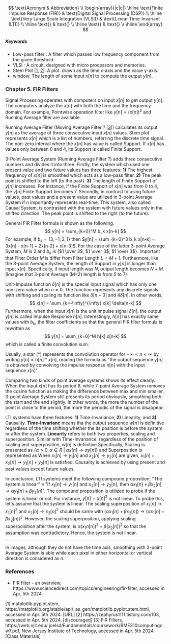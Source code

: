 <!--
Since the content becomes bigger, the rendering time of the markdown page increases so that I decided to divide the paper into each chapter. These papers will be combined after the semester is finished.
-->

$$
\text{Acronym & Abbreviation} \\
\begin{array}{|c|c|}
\hline
\text{Finite Impulse Response (FIR)} & \text{Digital Signal Processing (DSP)} \\
\hline
\text{Very Large Scale Integration (VLSI)} & \text{Linear Time-Invariant (LTI)} \\
\hline
\text{} & \text{} \\
\hline
\text{} & \text{} \\
\hline
\end{array}
$$

##### Keywords

* Low-pass filter : A filter which passes low frequency component from the given threshold.
* VLSI : A circuit, designed with micro processors and memories.
* Stem Plot [[1](#mjx-eqn-1), [2](#mjx-eqn-2)]: A plot. drawn as the time x-axis and the value y-axis.
* window: The length of some input $x[n]$ to compute the output $y[n]$.

### Chapter 5. FIR Filters

Signal Processing operates with computers on input $x[n]$ to get output $y[n]$. The computers analyze the $x[n]$ with both the time and the frequency domain. For example, Pointwise operation filter like $y[n] = (x[n])^2$ and Running Average filter are available.

Running Average Filter (Moving Average Filter ? [[3](#mjx-eqn-3)]) calculates its output $y[n]$ as the average of three consecutive input $x[n]$ values. Stem plot represents $x[n]$ which is a list of numbers, referring the discrete time signal. The non-zero interval where the $x[n]$ has value is called Support. If $x[n]$ has values only between 0 and 4, its Support is called Finite Support.

3-Point Average System (Running Average Filter ?) adds three consecutive numbers and divides it into three. Firstly, the system which used one present value and two future values has three features: **1)** The highest frequency of $x[n]$ is smoothed which acts as a low-pass filter. **2)** The peak point is shifted to the left (to the past). **3)** The length of Finite Support of $y[n]$ increases. For instance, if the Finite Support of $x[n]$ was from 0 to 4, the $y[n]$ Finite Support becomes 7. Secondly, in contrast to using future values, past values and a present value are utilized in 3-point Average System if $n$ importantly represents real-time. This system, also called Causal System, is contrasted with the system with future values only in the shifted direction. The peak point is shifted to the right (to the future).

General FIR Filter formula is shown as the following.
$$
y[n] = \sum_{k=0}^M b_k x[n-k]
$$
For example, if $b_k = \{3, -1, 2, 1\}$ then $y[n] = \sum_{k=0}^3 b_k x[n-k] = 3x[n] - x[n-1] + 2x[n-2] + x[n-3]$. For the case of the latter 3-point Average System, $M$ is 2 and $b_k$ is {$1 \over 3$, $1 \over 3$, $1 \over 3$}. Important that Filter Order $M$ is differ from Filter Length $L = M + 1$. Furthermore, like the 3-point Average System, the length of Support in $y[n]$ is longer than input $x[n]$. Specifically, if input length was $N$, output length becomes $N+M$. (Imagine that 3-point Average (M=2) length is from 5 to 7)

Unit-Impulse function $\delta[n]$ is the special input signal which has only one non-zero value when $n = 0$. The function represents any discrete signals with shifting and scaling its function like $\delta[n-3]$ and $4\delta[n]$. In other words,
$$
x[n] = \sum_{k=-\infty}^{\infty} x[k] \delta[n-k]
$$
Furthermore, when the input $x[n]$ is the unit impulse signal $\delta[n]$, the output $y[n]$ is called Impulse Response $h[n]$. Interestingly, $h[n]$ has exactly same values with $b_k$, the filter coefficients so that the general FIR filter formula is rewritten as
$$
y[n] = \sum_{k=0}^M h[k] x[n-k]
$$
which is called a finite convolution sum.

Usually, a star (*) represents the convolution operator for $-\infty < n < \infty$ by writing $y[n] = h[n] * x[n]$, reading the formula as "the output sequence y[n] is obtained by convolving the impulse response h[n] with the input sequence x[n]".

<!-- So, all the sampling signals can be addressed as a unit impulse signal so that their outputs are all called Impulse Response ??? -->

Comparing two kinds of point average systems shows its effect clearly. When the input $x[n]$ has its period 8, while 7-point Average System removes the cosine function as making the difference between max and min smaller, 3-point Average System still presents its period obviously, smoothing both the start and the end slightly. In other words, the more the number of the point is close to the period, the more the periodic of the signal is disappear.

LTI systems have three features: **1)** Time-Invariance, **2)** Linearity, and **3)** Causality. **Time-Invarianc** means tha the output sequence $w[n]$ is definitive regardless of the time shifting whether the its position is before the system or after the system. **Linearity** refers to both two properties, scaling and superposition. Similar with Time-Invariance, regardless of the position of scaling and superposition, $w[n]$ is definitive.Specifically, Scaling is presented as $\{\alpha > 0, \alpha \in R \ |\ \alpha x[n] \to \alpha y[n]\}$ and Superposition is represented as $\text{When } x_1[n] \to y_1[n] \text{ and } x_2[n] \to y_2[n] \text{ are given, } x_1[n] + x_2[n] \to y_1[n] + y_2[n] \text{ is satisfied}$. Causality is achieved by using present and past values except future values.

In conclusion, LTI systems meet the following compound proposition; "The system is linear" $\equiv$ "If $x_1[n] \to y_1[n]$ and $x_2[n] \to y_2[n]$, then $\alpha x_1[n] + \beta x_2[n] \to \alpha y_1[n] + \beta y_2[n]$". The compound proposition is utilized to probe if the system is linear or not. For instance, $y[n] = x[n]^2$ is not linear. To probe this, let's assume that the system is linear. The scaling superposition of $x_1[n] \to x_1[n]^2$ and $x_2[n] \to x_2[n]^2$ should be same with $(\alpha x_1[n] + \beta x_2[n]) \to (\alpha x_1[n] + \beta x_2[n])^2$. However, the scaling superposition, applying scaling superpoisition after the system, is $\alpha (x_1n[n])^2 + \beta (x_2[n])^2$ so that the assumption was contradictory. Hence, the system is not linear.

---
In images, although they do not have the time axis, smoothing with 3-point Average System is able while each pixel in either horizontal or vertical direction is considered as $n$.


### References

* $\text{FIR filter - an overview, https://www.sciencedirect.com/topics/engineering/fir-filter, accessed in Apr. 5th 2024.}$

$\tag*{}\label{1} \text{[1] matplotlib.pyplot.stem, https://matplotlib.org/stable/api/_as_gen/matplotlib.pyplot.stem.html, accessed in Apr. 5th 2024. [URL]}$
$\tag*{}\label{2} \text{[2] https://zephyrus1111.tistory.com/103, accessed in Apr. 5th 2024. [discouraged]}$
$\tag*{}\label{3} \text{[3] FIR Filters, https://web.njit.edu/~joelsd/Fundamentals/coursework/BME310computingcw7.pdf, New Jersey Institute of Technology, accessed in Apr. 5th 2024. [Class Materials]}$
